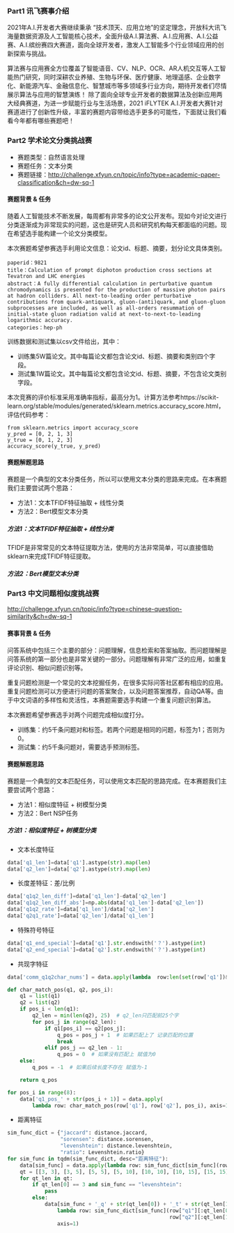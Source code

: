 ### Part1 讯飞赛事介绍

2021年A.I.开发者大赛继续秉承 “技术顶天、应用立地”的坚定理念，开放科大讯飞海量数据资源及人工智能核心技术，全面升级A.I.算法赛、A.I.应用赛、A.I.公益赛、A.I.缤纷赛四大赛道，面向全球开发者，激发人工智能多个行业领域应用的创新探索与挑战。

算法赛与应用赛全方位覆盖了智能语音、CV、NLP、OCR、AR人机交互等人工智能热门研究，同时深耕农业养殖、生物与环保、医疗健康、地理遥感、企业数字化、新能源汽车、金融信息化、智慧城市等多领域多行业方向，期待开发者们尽情展示算法与应用的智慧演练！
除了面向全球专业开发者的数据算法及创新应用两大经典赛道，为进一步赋能行业与生活场景，2021 iFLYTEK A.I.开发者大赛针对赛道进行了创新性升级，丰富的赛题内容带给选手更多的可能性，下面就让我们看看今年都有哪些赛题吧！


### Part2 学术论文分类挑战赛

- 赛题类型：自然语言处理
- 赛题任务：文本分类
- 赛题链接：http://challenge.xfyun.cn/topic/info?type=academic-paper-classification&ch=dw-sq-1

#### 赛题背景 & 任务

随着人工智能技术不断发展，每周都有非常多的论文公开发布。现如今对论文进行分类逐渐成为非常现实的问题，这也是研究人员和研究机构每天都面临的问题。现在希望选手能构建一个论文分类模型。

本次赛题希望参赛选手利用论文信息：论文id、标题、摘要，划分论文具体类别。

```
paperid：9821
title：Calculation of prompt diphoton production cross sections at Tevatron and LHC energies
abstract：A fully differential calculation in perturbative quantum chromodynamics is presented for the production of massive photon pairs at hadron colliders. All next-to-leading order perturbative contributions from quark-antiquark, gluon-(anti)quark, and gluon-gluon subprocesses are included, as well as all-orders resummation of initial-state gluon radiation valid at next-to-next-to-leading logarithmic accuracy.
categories：hep-ph
```

训练数据和测试集以csv文件给出，其中：
- 训练集5W篇论文。其中每篇论文都包含论文id、标题、摘要和类别四个字段。
- 测试集1W篇论文。其中每篇论文都包含论文id、标题、摘要，不包含论文类别字段。

本次竞赛的评价标准采用准确率指标，最高分为1。计算方法参考https://scikit-learn.org/stable/modules/generated/sklearn.metrics.accuracy_score.html， 评估代码参考：

```
from sklearn.metrics import accuracy_score
y_pred = [0, 2, 1, 3]
y_true = [0, 1, 2, 3]
accuracy_score(y_true, y_pred)
```

#### 赛题解题思路

赛题是一个典型的文本分类任务，所以可以使用文本分类的思路来完成。在本赛题我们主要尝试两个思路：
- 方法1：文本TFIDF特征抽取 + 线性分类
- 方法2：Bert模型文本分类

##### 方法1：文本TFIDF特征抽取 + 线性分类

TFIDF是非常常见的文本特征提取方法，使用的方法非常简单，可以直接借助sklearn来完成TFIDF特征提取。

##### 方法2：Bert模型文本分类

### Part3 中文问题相似度挑战赛

http://challenge.xfyun.cn/topic/info?type=chinese-question-similarity&ch=dw-sq-1

#### 赛事背景 & 任务

问答系统中包括三个主要的部分：问题理解，信息检索和答案抽取。而问题理解是问答系统的第一部分也是非常关键的一部分。问题理解有非常广泛的应用，如重复评论识别、相似问题识别等。

重复问题检测是一个常见的文本挖掘任务，在很多实际问答社区都有相应的应用。重复问题检测可以方便进行问题的答案聚合，以及问题答案推荐，自动QA等。由于中文词语的多样性和灵活性，本赛题需要选手构建一个重复问题识别算法。

本次赛题希望参赛选手对两个问题完成相似度打分。

- 训练集：约5千条问题对和标签。若两个问题是相同的问题，标签为1；否则为0。
- 测试集：约5千条问题对，需要选手预测标签。

#### 赛题解题思路

赛题是一个典型的文本匹配任务，可以使用文本匹配的思路完成。在本赛题我们主要尝试两个思路：
- 方法1：相似度特征 + 树模型分类
- 方法2：Bert NSP任务

##### 方法1：相似度特征 + 树模型分类

- 文本长度特征
```python
data['q1_len']=data['q1'].astype(str).map(len)
data['q2_len']=data['q2'].astype(str).map(len)
```

- 长度差特征：差/比例
```python
data['q1q2_len_diff']=data['q1_len']-data['q2_len']
data['q1q2_len_diff_abs']=np.abs(data['q1_len']-data['q2_len'])
data['q1q2_rate']=data['q1_len']/data['q2_len']
data['q2q1_rate']=data['q2_len']/data['q1_len']
```

- 特殊符号特征

```python
data['q1_end_special']=data['q1'].str.endswith('？').astype(int)
data['q2_end_special']=data['q2'].str.endswith('？').astype(int)
```

- 共现字特征

```python
data['comm_q1q2char_nums'] = data.apply(lambda  row:len(set(row['q1'])&set(row['q2'])),axis=1)

def char_match_pos(q1, q2, pos_i):
    q1 = list(q1)
    q2 = list(q2)
    if pos_i < len(q1):
        q2_len = min(len(q2), 25)  # q2_len只匹配前25个字
        for pos_j in range(q2_len):
            if q1[pos_i] == q2[pos_j]:
                q_pos = pos_j + 1  # 如果匹配上了 记录匹配的位置
                break
            elif pos_j == q2_len - 1:
                q_pos = 0  # 如果没有匹配上 赋值为0
    else:
        q_pos = -1  # 如果后续长度不存在 赋值为-1

    return q_pos

for pos_i in range(8):
    data['q1_pos_' + str(pos_i + 1)] = data.apply(
        lambda row: char_match_pos(row['q1'], row['q2'], pos_i), axis=1).astype(np.int8)
```

- 距离特征

```python
sim_func_dict = {"jaccard": distance.jaccard,
                 "sorensen": distance.sorensen,
                 "levenshtein": distance.levenshtein,
                 "ratio": Levenshtein.ratio}
for sim_func in tqdm(sim_func_dict, desc="距离特征"):
    data[sim_func] = data.apply(lambda row: sim_func_dict[sim_func](row["q1"],row["q2"]), axis=1)
    qt = [[3, 3], [3, 5], [5, 5], [5, 10], [10, 10], [10, 15], [15, 15], [15, 25]]
    for qt_len in qt:
        if qt_len[0] == 3 and sim_func == "levenshtein":
            pass
        else:
            data[sim_func + '_q' + str(qt_len[0]) + '_t' + str(qt_len[1])] = data.apply(
                lambda row: sim_func_dict[sim_func](row["q1"][:qt_len[0]],
                                                    row["q2"][:qt_len[1]]),
                axis=1)
```
